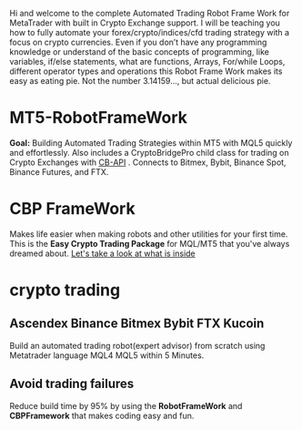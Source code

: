 Hi and welcome to the complete Automated Trading Robot Frame Work for MetaTrader with built in Crypto Exchange support. I will be teaching you how to fully automate your forex/crypto/indices/cfd trading strategy with a focus on crypto currencies.  Even if you don’t have any programming knowledge or understand of the basic concepts of programming, like variables, if/else statements, what are functions, Arrays, For/while Loops, different operator types and operations this Robot Frame Work makes its easy as eating pie. Not the number 3.14159..., but actual delicious pie. 

# MT5-RobotFrameWork
**Goal:** Building Automated Trading Strategies within MT5 with MQL5 quickly and effortlessly. Also includes a CryptoBridgePro child class for trading on Crypto Exchanges with [CB-API](https://github.com/TradingToolCrypto/TradingTool-Wiki/wiki/CB-API) . Connects to Bitmex, Bybit, Binance Spot, Binance Futures, and FTX. 

# CBP FrameWork 
Makes life easier when making robots and other utilities for your first time. This is the **Easy Crypto Trading Package** for MQL/MT5 that you've always dreamed about. [Let's take a look at what is inside](https://github.com/TradingToolCrypto/TradingTool-Wiki/wiki/CBP-Framework)

# crypto trading 
## Ascendex Binance Bitmex Bybit FTX Kucoin 
Build an automated trading robot(expert advisor) from scratch using Metatrader language MQL4 MQL5 within 5 Minutes. 

## Avoid trading failures 
Reduce build time by 95% by using the **RobotFrameWork** and **CBPFramework** that makes coding easy and fun. 

